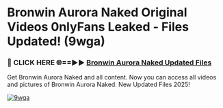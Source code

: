 # Bronwin Aurora Naked Original Videos 0nlyFans Leaked - Files Updated! (9wga)

<h3>🔴 CLICK HERE 🌐==►► <a href="https://tinyurl.com/yckcrads" rel="nofollow">Bronwin Aurora Naked Updated Files</a></h3>

Get Bronwin Aurora Naked and all content. Now you can access all videos and pictures of Bronwin Aurora Naked. New Updated Files 2025!

[![9wga](https://i.imgur.com/hpKpOFt.gif)](https://tinyurl.com/yckcrads)
